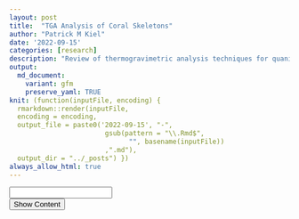 ```yaml
---
layout: post
title:  "TGA Analysis of Coral Skeletons"
author: "Patrick M Kiel"
date: '2022-09-15'
categories: [research]
description: "Review of thermogravimetric analysis techniques for quanitative comparisons of coral skeletal properties."
output:
  md_document:
    variant: gfm
    preserve_yaml: TRUE
knit: (function(inputFile, encoding) {
  rmarkdown::render(inputFile, 
  encoding = encoding, 
  output_file = paste0('2022-09-15', "-",
                        gsub(pattern = "\\.Rmd$",
                              "", basename(inputFile))
                        ,".md"), 
  output_dir = "../_posts") })
always_allow_html: true
---
```


<script type="text/javascript">

window.onload = function() {
    //query string in the password
    const urlParams = new URLSearchParams(window.location.search);
    const pass = urlParams.get('pass')
    document.getElementById("password").value = pass;
};

function verify() {
  <!-- set the password here -->
  if (document.getElementById('password').value === 'tga') {
    document.getElementById('HIDDENDIV').classList.remove("hidden"); 
    document.getElementById('credentials').classList.add("hidden"); // Hide the div containing the credentials
  } else {
    alert('Invalid Password! You cannot view this content.');
    password.setSelectionRange(0, password.value.length);
  }
  return false;
}
</script>
<style type="text/css">
/*Change content Display */
.hidden {
  display: none;
}
</style>
<!-- The password box -->

<div id="credentials">

<input type="text" id="password" onkeydown="if (event.keyCode == 13) verify()" />
<br/>
<input id="button" type="button" value="Show Content" onclick="verify()" />

</div>

<!-- The content we want to show after password -->

<div id="HIDDENDIV" class="hidden" markdown="1">

<!-- Place all chunks, text, etc here as you would a normal RMarkdown document -->

# Overview

Thermogravimetric analysis (TGA) is a quantitative materials technique
that linearly heats a sample and simultaneously measures its mass as the
sample degrades. By looking at the percent of decomposition over
discrete regions, we can characterize the coral sample’s fractional
constituents. The heating occurs in an inert environment (N<sub>2</sub>
gas) to avoid sample oxidation.

<h5>
Figure 1. Example TGA and DTG Curve
</h5>

![](/notebook/images/example-TGA-1.png)<!-- -->

In this document, I review the current coral TGA literature, describe
the samples I have tested thus far and the proposed analysis
methodology, and begin to analyze my inital results.

# Literature Review

# Samples

# Proposed Analysis

# Initial Results

</div>
